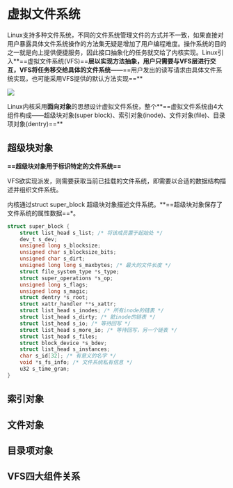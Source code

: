 # 虚拟文件系统

Linux支持多种文件系统，不同的文件系统管理文件的方式并不一致，如果直接对用户暴露具体文件系统操作的方法集无疑是增加了用户编程难度。操作系统的目的之一就是向上提供便捷服务，因此接口抽象化的任务就交给了内核实现。Linux引入**==虚拟文件系统(VFS)==**层以实现方法抽象，用户只需要与VFS层进行交互，VFS将任务移交给具体的文件系统——**==用户发出的读写请求由具体文件系统实现，也可能采用VFS提供的默认方法实现==**

![](https://raw.githubusercontent.com/CHx080/typora/master/png/figure.png?token=BKE2DJ442OKZUQKOI7NXGADHQG4KS)

Linux内核采用**面向对象**的思想设计虚拟文件系统，整个**==虚拟文件系统由4大组件构成——超级块对象(super block)、索引对象(inode)、文件对象(file)、目录项对象(dentry)==**

## 超级块对象

**==超级块对象用于标识特定的文件系统==**

VFS欲实现派发，则需要获取当前已挂载的文件系统，即需要以合适的数据结构描述并组织文件系统。

内核通过struct super_block 超级块对象描述文件系统。**==超级块对象保存了文件系统的属性数据==*。

```c
struct super_block {
    struct list_head s_list; /* 将该成员置于起始处 */
    dev_t s_dev;
    unsigned long s_blocksize;
    unsigned char s_blocksize_bits;
    unsigned char s_dirt;
    unsigned long long s_maxbytes; /* 最大的文件长度 */
    struct file_system_type *s_type;
    struct super_operations *s_op;
    unsigned long s_flags;
    unsigned long s_magic;
    struct dentry *s_root;
    struct xattr_handler **s_xattr;
    struct list_head s_inodes; /* 所有inode的链表 */
    struct list_head s_dirty; /* 脏inode的链表 */
    struct list_head s_io; /* 等待回写 */
    struct list_head s_more_io; /* 等待回写，另一个链表 */
    struct list_head s_files;
    struct block_device *s_bdev;
    struct list_head s_instances;
    char s_id[32]; /* 有意义的名字 */
    void *s_fs_info; /* 文件系统私有信息 */
    u32 s_time_gran;
}
```



## 索引对象

## 文件对象

## 目录项对象

## VFS四大组件关系


